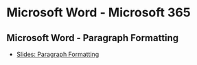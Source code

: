 # Microsoft Word - Microsoft 365

## Microsoft Word - Paragraph Formatting

- [Slides: Paragraph Formatting](https://docs.google.com/presentation/d/19eJfCh7-1jiuGKPrB6bUv8vB7JdDVngFhMi4R_2JMbI/edit?usp=sharing)
